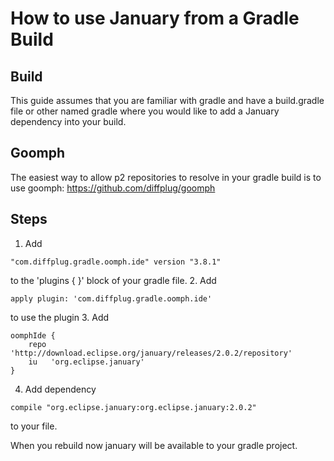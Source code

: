 How to use January from a Gradle Build
======================================

Build
-----
This guide assumes that you are familiar with gradle and have a build.gradle file or other named gradle where you would like to add a January dependency into your build.

Goomph
------
The easiest way to allow p2 repositories to resolve in your gradle build is to use goomph: https://github.com/diffplug/goomph

Steps
-----
1. Add  
~~~~ 
"com.diffplug.gradle.oomph.ide" version "3.8.1"
~~~~  
to the 'plugins { }' block of your gradle file.
2. Add  
~~~~ 
apply plugin: 'com.diffplug.gradle.oomph.ide' 
~~~~ 
to use the plugin
3. Add 

~~~~ 
oomphIde {
    repo 'http://download.eclipse.org/january/releases/2.0.2/repository'
    iu   'org.eclipse.january'
}
~~~~

4. Add dependency 
~~~~ 
compile "org.eclipse.january:org.eclipse.january:2.0.2" 
~~~~ 
to your file.

When you rebuild now january will be available to your gradle project.
